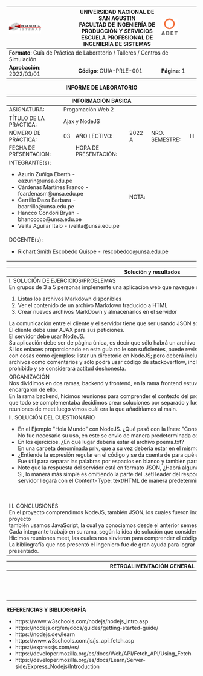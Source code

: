 <div align="center">
<table>
    <theader>
        <tr>
            <td><img src="https://github.com/rescobedoq/pw2/blob/main/epis.png?raw=true" alt="EPIS" style="width:50%; height:auto"/></td>
            <th>
                <span style="font-weight:bold;">UNIVERSIDAD NACIONAL DE SAN AGUSTIN</span><br />
                <span style="font-weight:bold;">FACULTAD DE INGENIERÍA DE PRODUCCIÓN Y SERVICIOS</span><br />
                <span style="font-weight:bold;">ESCUELA PROFESIONAL DE INGENIERÍA DE SISTEMAS</span>
            </th>
            <td><img src="https://github.com/rescobedoq/pw2/blob/main/abet.png?raw=true" alt="ABET" style="width:50%; height:auto"/></td>
        </tr>
    </theader>
    <tbody>
        <tr><td colspan="3"><span style="font-weight:bold;">Formato</span>: Guía de Práctica de Laboratorio / Talleres / Centros de Simulación</td></tr>
        <tr><td><span style="font-weight:bold;">Aprobación</span>:  2022/03/01</td><td><span style="font-weight:bold;">Código</span>: GUIA-PRLE-001</td><td><span style="font-weight:bold;">Página</span>: 1</td></tr>
    </tbody>
</table>
</div>

<div align="center">
<span style="font-weight:bold;">INFORME DE LABORATORIO</span><br />

<table>
<theader>
<tr><th colspan="6">INFORMACIÓN BÁSICA</th></tr>
</theader>
<tbody>
<tr><td>ASIGNATURA:</td><td colspan="5">Progamación Web 2</td></tr>
<tr><td>TÍTULO DE LA PRÁCTICA:</td><td colspan="5">Ajax y NodeJS</td></tr>
<tr>
<td>NÚMERO DE PRÁCTICA:</td><td>03</td><td>AÑO LECTIVO:</td><td>2022 A</td><td>NRO. SEMESTRE:</td><td>III</td>
</tr>
<tr>
<td>FECHA DE PRESENTACIÓN:</td><td></td><td>HORA DE PRESENTACIÓN:</td><td colspan="3"></td>
</tr>
<tr><td colspan="3">INTEGRANTE(s):
<ul>
    <li>Azurin Zuñiga Eberth - eazurin@unsa.edu.pe</li>
    <li>Cárdenas Martines Franco - fcardenasm@unsa.edu.pe</li>
    <li>Carrillo Daza Barbara - bcarrillo@unsa.edu.pe</li>
    <li>Hancco Condori Bryan - bhanccoco@unsa.edu.pe</li>
    <li>Velita Aguilar Italo - ivelita@unsa.edu.pe</li>
</ul>
</td>
<td>NOTA:</td><td colspan="2"></td>
</<tr>
<tr><td colspan="6">DOCENTE(s):
<ul>
<li>Richart Smith Escobedo Quispe - rescobedoq@unsa.edu.pe</li>
</ul>
</td>
</<tr>
</tbody>
</table>

<table>
<theader>
<tr><th>Solución y resultados</th></tr>
</theader>
<tbody>
<tr><td>I. SOLUCIÓN DE EJERCICIOS/PROBLEMAS<br>
 En grupos de 3 a 5 personas implemente una aplicación web que navegue sobre archivos Markdown y permita:
    <ol>
        <li>Listas los archivos Markdown disponibles</li>
        <li>Ver el contenido de un archivo Markdown traducido a HTML</li>
        <li>Crear nuevos archivos MarkDown y almacenarlos en el servidor</li>
    </ol>
La comunicación entre el cliente y el servidor tiene que ser usando JSON sólamente. <br>
El cliente debe usar AJAX para sus peticiones. <br>
El servidor debe usar NodeJS. <br>
Su aplicación debe ser de página única, es decir que sólo habrá un archivo index.html y nada más. <br>
Si los enlaces proporcionado en esta guía no le son suficientes, puede revisar códigos en Internet que le ayuden con cosas como ejemplos: listar un directorio en NodeJS; pero deberá incluir los enlaces correspondientes en sus archivos como comentarios y sólo podrá usar código de stackoverflow, incluir código de cualquier otra fuente está prohibido y se considerará actitud deshonesta. <br>
 </tr></td>
    <tr><td>ORGANIZACIÓN<br>Nos dividimos en dos ramas, backend y frontend, en la rama frontend estuvo organizada puesto que 2 se encargaron de ello.<br>En la rama backend, hicimos reuniones para comprender el contexto del proyecto y tratamos de dividirnos puesto que todo se complementaba decidimos crear soluciones por separado y luego se elegirìa la mejor solución, en las reuniones de meet luego vimos cuàl era la que añadirìamos al main.</td></tr>
  
<tr><td>II. SOLUCIÓN DEL CUESTIONARIO<br>
<ul>
    <li>En el Ejemplo "Hola Mundo" con NodeJS. ¿Qué pasó con la línea: "Content type ….."?</li>
        No fue necesario su uso, en este se envio de manera predeterminada con el Content-Type: text/HTML
    <li>En los ejercicios. ¿En qué lugar debería estar el archivo poema.txt?</li>
        En una carpeta denominada priv, que a su vez debería estar en el mismo directorio donde se ubica e
        index.html
    <li>¿Entiende la expresión regular en el código y se da cuenta de para qué es útil?</li>
         Fue ùtil para separar las palabras por espacios en blanco y tambièn para hacer uso de los saltos de lìnea.
    <li>Note que la respuesta del servidor está en formato JSON, ¿Habrá alguna forma de verla directamente?</li>
        Si, lo manera más simple es omitiendo la parte del .setHeader del response, de esa manera la respuesta
        del servidor llegará con el Content-Type: text/HTML de manera predeterminada
</ul>
     <pre>                                                                                          </pre>
<tr><td>III. CONCLUSIONES<br>
     En el proyecto comprendimos NodeJS, también JSON, los cuales fueron indispensables para el desarrollo del proyecto<br>también usamos JavaScript, la cual ya conocìamos desde el anterior semestre, nos dividimos en Back y Front end.
     <br>Cada integrante trabajó en su rama, según la idea de solución que  consideraba.<br>Hicimos reuniones meet, las cuales nos sirvieron para comprender el código y para organizar nuestras ideas.<br>La bibliografía que nos presentó el ingeniero fue de gran ayuda para lograr el desarrollo del laboratorio presentado.
    </td></tr>
</tbody>
</table>


<table>
<theader>
<tr><th>RETROALIMENTACIÓN GENERAL
    </th></tr>
</theader>
<tbody>
<tr><td>
    <pre>                                                                                          </pre>
    <pre>                                                                                          </pre>
    </td></tr>
</tbody>
</table>
</div>    
<p><b>REFERENCIAS Y BIBLIOGRAFÍA</b></p>
<ul>
    <li>https://www.w3schools.com/nodejs/nodejs_intro.asp</li>
    <li>https://nodejs.org/en/docs/guides/getting-started-guide/</li>
    <li>https://nodejs.dev/learn</li>
    <li>https://www.w3schools.com/js/js_api_fetch.asp</li>
    <li>https://expressjs.com/es/</li>
    <li>https://developer.mozilla.org/es/docs/Web/API/Fetch_API/Using_Fetch</li>
    <li>https://developer.mozilla.org/es/docs/Learn/Server-side/Express_Nodejs/Introduction</li>
</ul>

